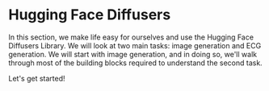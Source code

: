 # Hugging Face Diffusers
In this section, we make life easy for ourselves and use the Hugging Face Diffusers Library. We will look at two main tasks: image generation and ECG generation. We will start with image generation, and in doing so, we'll walk through most of the building blocks required to understand the second task.

Let's get started!